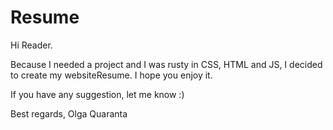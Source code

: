 # Resume

Hi Reader.

Because I needed a project and I was rusty in CSS, HTML and JS, I decided to create my websiteResume.
I hope you enjoy it.

If you have any suggestion, let me know :)

Best regards,
Olga Quaranta
